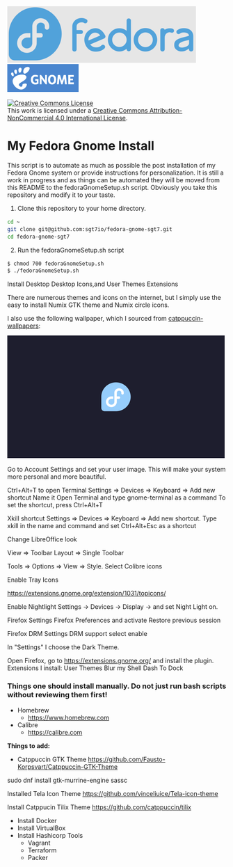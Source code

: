 ![Fedora Logo](images/fedora.png) ![Gnome Logo](images/gnome.png)

<a rel="license" href="http://creativecommons.org/licenses/by-nc/4.0/"><img alt="Creative Commons License" style="border-width:0" src="https://i.creativecommons.org/l/by-nc/4.0/88x31.png" /></a><br />This work is licensed under a <a rel="license" href="http://creativecommons.org/licenses/by-nc/4.0/">Creative Commons Attribution-NonCommercial 4.0 International License</a>.

# My Fedora Gnome Install

This script is to automate as much as possible the post installation of my Fedora Gnome system or provide instructions for personalization. It is still a work in progress and as things can be automated they will be moved from this README to the fedoraGnomeSetup.sh script. Obviously you take this repository and modify it to your taste.

1. Clone this repository to your home directory.

```bash
cd ~
git clone git@github.com:sgt7io/fedora-gnome-sgt7.git
cd fedora-gnome-sgt7
```

2. Run the fedoraGnomeSetup.sh script

```bash
$ chmod 700 fedoraGnomeSetup.sh
$ ./fedoraGnomeSetup.sh
```

Install Desktop Desktop Icons,and User Themes Extensions

There are numerous themes and icons on the internet, but I simply use the
easy to install Numix GTK theme and Numix circle icons.

I also use the following wallpaper, which I sourced from [catppuccin-wallpapers](https://github.com/zhichaoh/catppuccin-wallpapers "Fedora Black 4k Wallpaper"):

![Fedora Black 4k Wallpaper](images/fedora-black-4k-preview.png)

Go to Account Settings and set your user image. This will make your system more personal and more beautiful.

Ctrl+Alt+T to open Terminal
Settings => Devices => Keyboard => Add new shortcut
Name it Open Terminal and type gnome-terminal as a command
To set the shortcut, press Ctrl+Alt+T

Xkill shortcut
Settings => Devices => Keyboard => Add new shortcut.
Type xkill in the name and command and set Ctrl+Alt+Esc as a shortcut

Change LibreOffice look

View => Toolbar Layout => Single Toolbar

Tools => Options => View => Style. Select Colibre icons

Enable Tray Icons

https://extensions.gnome.org/extension/1031/topicons/

Enable Nightlight
Settings → Devices → Display → and set Night Light on.

Firefox Settings
Firefox Preferences and activate Restore previous session

Firefox DRM Settings
DRM support select enable

In "Settings" I choose the Dark Theme.

Open Firefox, go to https://extensions.gnome.org/ and install the plugin.
Extensions I install:
User Themes
Blur my Shell
Dash To Dock

### Things one should install manually. Do not just run bash scripts without reviewing them first!

- Homebrew
    - https://www.homebrew.com
- Calibre
    - https://calibre.com

**Things to add:**

- Catppuccin GTK Theme
https://github.com/Fausto-Korpsvart/Catppuccin-GTK-Theme

sudo dnf install gtk-murrine-engine sassc

Installed Tela Icon Theme
https://github.com/vinceliuice/Tela-icon-theme

Install Catppucin Tilix Theme
https://github.com/catppuccin/tilix

- Install Docker
- Install VirtualBox
- Install Hashicorp Tools
    - Vagrant
    - Terraform
    - Packer

